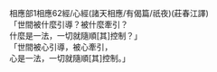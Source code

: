 相應部1相應62經/心經(諸天相應/有偈篇/祇夜)(莊春江譯)  
「世間被什麼引導？被什麼牽引？  
什麼是一法，一切就隨順[其]控制？」  
「世間被心引導，被心牽引，  
心是一法，一切就隨順[其]控制。」  
  
  

